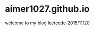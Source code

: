 # aimer1027.github.io
welcome to my blog 
[leetcode-2015/11/20](https://github.com/aimer1027/aimer1027.github.io/tree/master/leetcodes)